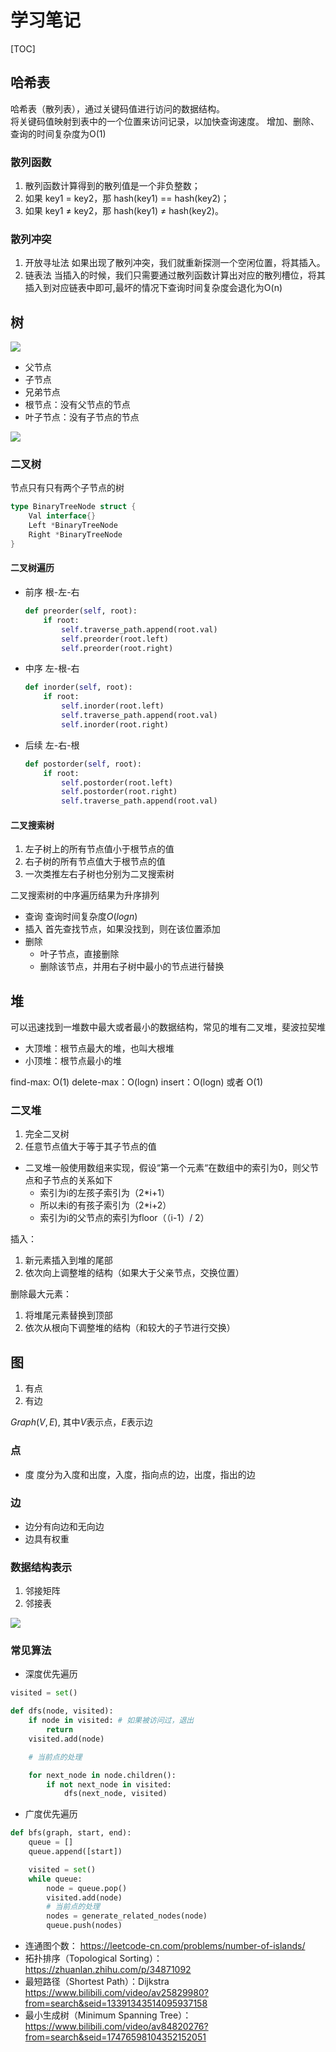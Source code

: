 # 学习笔记

[TOC]

## 哈希表

哈希表（散列表），通过关键码值进行访问的数据结构。  
将关键码值映射到表中的一个位置来访问记录，以加快查询速度。
增加、删除、查询的时间复杂度为O(1)

### 散列函数

1. 散列函数计算得到的散列值是一个非负整数；
2. 如果 key1 = key2，那 hash(key1) == hash(key2)；
3. 如果 key1 ≠ key2，那 hash(key1) ≠ hash(key2)。

### 散列冲突

1. 开放寻址法
    如果出现了散列冲突，我们就重新探测一个空闲位置，将其插入。
2. 链表法
    当插入的时候，我们只需要通过散列函数计算出对应的散列槽位，将其插入到对应链表中即可,最坏的情况下查询时间复杂度会退化为O(n)

## 树

![ ](imgs/tree.jpg)

- 父节点
- 子节点
- 兄弟节点
- 根节点：没有父节点的节点
- 叶子节点：没有子节点的节点

![ ](imgs/tree1.jpg)

### 二叉树

节点只有只有两个子节点的树

```go
type BinaryTreeNode struct {
    Val interface{}
    Left *BinaryTreeNode
    Right *BinaryTreeNode
}
```

#### 二叉树遍历

- 前序
    根-左-右

    ```python
    def preorder(self, root):
        if root:
            self.traverse_path.append(root.val)
            self.preorder(root.left)
            self.preorder(root.right)
    ```

- 中序
    左-根-右

    ```python
    def inorder(self, root):
        if root:
            self.inorder(root.left)
            self.traverse_path.append(root.val)
            self.inorder(root.right)
    ```

- 后续
    左-右-根

    ```python
    def postorder(self, root):
        if root:
            self.postorder(root.left)
            self.postorder(root.right)
            self.traverse_path.append(root.val)
    ```

#### 二叉搜索树

1. 左子树上的所有节点值小于根节点的值
2. 右子树的所有节点值大于根节点的值
3. 一次类推左右子树也分别为二叉搜索树

二叉搜索树的中序遍历结果为升序排列

- 查询
  查询时间复杂度$O(logn)$
- 插入
  首先查找节点，如果没找到，则在该位置添加
- 删除
  - 叶子节点，直接删除
  - 删除该节点，并用右子树中最小的节点进行替换

## 堆

可以迅速找到一堆数中最大或者最小的数据结构，常见的堆有二叉堆，斐波拉契堆

- 大顶堆：根节点最大的堆，也叫大根堆
- 小顶堆：根节点最小的堆

find-max: O(1)
delete-max：O(logn)
insert：O(logn) 或者 O(1)

### 二叉堆

1. 完全二叉树
2. 任意节点值大于等于其子节点的值

- 二叉堆一般使用数组来实现，假设“第一个元素“在数组中的索引为0，则父节点和子节点的关系如下
  - 索引为i的左孩子索引为（2*i+1）
  - 所以未i的有孩子索引为（2*i+2）
  - 索引为i的父节点的索引为floor（（i-1）/ 2）

插入：

1. 新元素插入到堆的尾部
2. 依次向上调整堆的结构（如果大于父亲节点，交换位置）

删除最大元素：

1. 将堆尾元素替换到顶部
2. 依次从根向下调整堆的结构（和较大的子节进行交换）

## 图

1. 有点
2. 有边

$Graph(V,E)$, 其中$V$表示点，$E$表示边

### 点

- 度
    度分为入度和出度，入度，指向点的边，出度，指出的边

### 边

- 边分有向边和无向边
- 边具有权重

### 数据结构表示

1. 邻接矩阵
2. 邻接表

![ ](imgs/图的表示.png)

### 常见算法

- 深度优先遍历

```python
visited = set()

def dfs(node, visited):
    if node in visited: # 如果被访问过，退出
        return
    visited.add(node)

    # 当前点的处理

    for next_node in node.children():
        if not next_node in visited:
            dfs(next_node, visited)
```

- 广度优先遍历

```python
def bfs(graph, start, end):
    queue = []
    queue.append([start])

    visited = set()
    while queue:
        node = queue.pop()
        visited.add(node)
        # 当前点的处理
        nodes = generate_related_nodes(node)
        queue.push(nodes)
```

- 连通图个数： https://leetcode-cn.com/problems/number-of-islands/
- 拓扑排序（Topological Sorting）： https://zhuanlan.zhihu.com/p/34871092
- 最短路径（Shortest Path）：Dijkstra https://www.bilibili.com/video/av25829980?from=search&seid=13391343514095937158
- 最小生成树（Minimum Spanning Tree）： https://www.bilibili.com/video/av84820276?from=search&seid=17476598104352152051